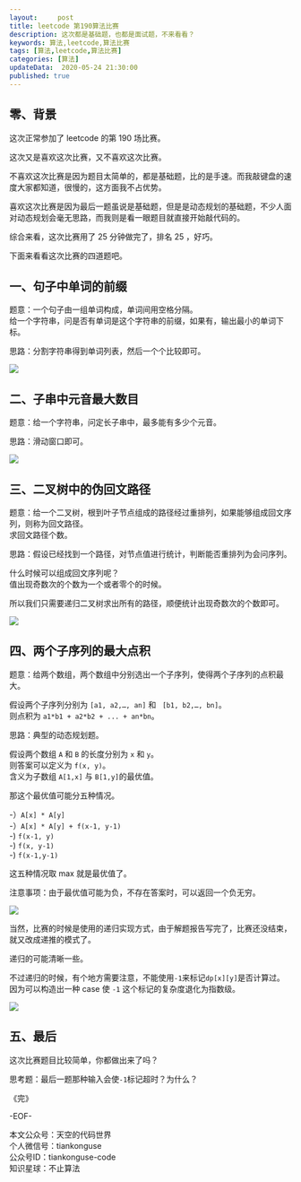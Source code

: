 ```yaml
---   
layout:     post  
title: leetcode 第190算法比赛
description: 这次都是基础题，也都是面试题，不来看看？  
keywords: 算法,leetcode,算法比赛  
tags: [算法,leetcode,算法比赛]    
categories: [算法]  
updateData:  2020-05-24 21:30:00  
published: true  
---  
```



## 零、背景  


这次正常参加了 leetcode 的第 190 场比赛。  


这次又是喜欢这次比赛，又不喜欢这次比赛。  


不喜欢这次比赛是因为题目太简单的，都是基础题，比的是手速。而我敲键盘的速度大家都知道，很慢的，这方面我不占优势。  


喜欢这次比赛是因为最后一题虽说是基础题，但是是动态规划的基础题，不少人面对动态规划会毫无思路，而我则是看一眼题目就直接开始敲代码的。  



综合来看，这次比赛用了 25 分钟做完了，排名 25 ，好巧。  


下面来看看这次比赛的四道题吧。  


## 一、句子中单词的前缀  


题意：一个句子由一组单词构成，单词间用空格分隔。  
给一个字符串，问是否有单词是这个字符串的前缀，如果有，输出最小的单词下标。  


思路：分割字符串得到单词列表，然后一个个比较即可。  



![](https://res2020.tiankonguse.com/images/2020/05/24/001.png)  


## 二、子串中元音最大数目  


题意：给一个字符串，问定长子串中，最多能有多少个元音。  


思路：滑动窗口即可。  


![](https://res2020.tiankonguse.com/images/2020/05/24/002.png)  


## 三、二叉树中的伪回文路径  


题意：给一个二叉树，根到叶子节点组成的路径经过重排列，如果能够组成回文序列，则称为回文路径。  
求回文路径个数。  


思路：假设已经找到一个路径，对节点值进行统计，判断能否重排列为会问序列。  


什么时候可以组成回文序列呢？  
值出现奇数次的个数为一个或者零个的时候。  


所以我们只需要递归二叉树求出所有的路径，顺便统计出现奇数次的个数即可。  


![](https://res2020.tiankonguse.com/images/2020/05/24/003.png)  


## 四、两个子序列的最大点积  


题意：给两个数组，两个数组中分别选出一个子序列，使得两个子序列的点积最大。  


假设两个子序列分别为 `[a1, a2,…, an]` 和 ` [b1, b2,…, bn]`。  
则点积为 `a1*b1 + a2*b2 + ... + an*bn`。  


思路：典型的动态规划题。  


假设两个数组 `A` 和 `B` 的长度分别为 `x` 和 `y`。  
则答案可以定义为 `f(x, y)`。  
含义为子数组 `A[1,x]` 与 `B[1,y]`的最优值。  


那这个最优值可能分五种情况。  


-）`A[x] * A[y]`  
-）`A[x] * A[y] + f(x-1, y-1)`  
-) `f(x-1, y)`  
-) `f(x, y-1)`  
-) `f(x-1,y-1)`  


这五种情况取 max 就是最优值了。  


注意事项：由于最优值可能为负，不存在答案时，可以返回一个负无穷。  


![](https://res2020.tiankonguse.com/images/2020/05/24/004.png)  


当然，比赛的时候是使用的递归实现方式，由于解题报告写完了，比赛还没结束，就又改成递推的模式了。  



递归的可能清晰一些。  


不过递归的时候，有个地方需要注意，不能使用`-1`来标记`dp[x][y]`是否计算过。  
因为可以构造出一种 case 使 `-1` 这个标记的复杂度退化为指数级。  



![](https://res2020.tiankonguse.com/images/2020/05/24/005.png)  


## 五、最后  


这次比赛题目比较简单，你都做出来了吗？  


思考题：最后一题那种输入会使`-1`标记超时？为什么？  






《完》  


-EOF-  



本文公众号：天空的代码世界  
个人微信号：tiankonguse  
公众号ID：tiankonguse-code  
知识星球：不止算法  

